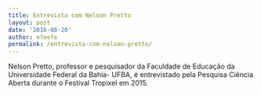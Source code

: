 ```yaml
---
title: Entrevista com Nelson Pretto
layout: post
date: '2016-08-20'
author: efeefe
permalink: /entrevista-com-nelson-pretto/
---
```


Nelson Pretto, professor e pesquisador da Faculdade de Educação da Universidade Federal da Bahia- UFBA, é entrevistado pela Pesquisa Ciência Aberta durante o Festival Tropixel em 2015.